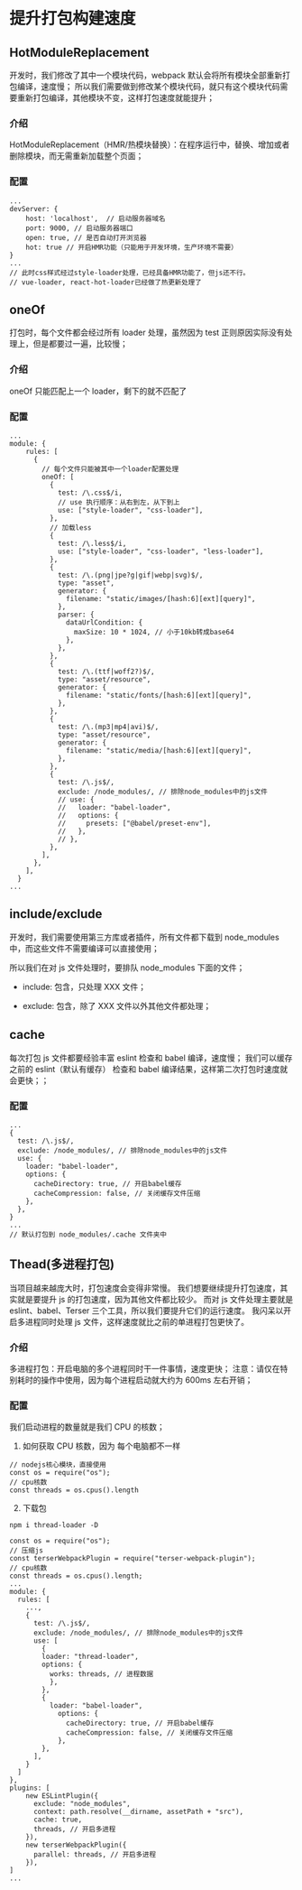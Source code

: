 # 提升打包构建速度

## HotModuleReplacement

开发时，我们修改了其中一个模块代码，webpack 默认会将所有模块全部重新打包编译，速度慢；
所以我们需要做到修改某个模块代码，就只有这个模块代码需要重新打包编译，其他模块不变，这样打包速度就能提升；

### 介绍

HotModuleReplacement（HMR/热模块替换）：在程序运行中，替换、增加或者删除模块，而无需重新加载整个页面；

### 配置

```
...
devServer: {
    host: 'localhost',  // 启动服务器域名
    port: 9000, // 启动服务器端口
    open: true, // 是否自动打开浏览器
    hot: true // 开启HMR功能（只能用于开发环境，生产环境不需要）
}
...
// 此时css样式经过style-loader处理，已经具备HMR功能了，但js还不行。
// vue-loader, react-hot-loader已经做了热更新处理了
```

## oneOf

打包时，每个文件都会经过所有 loader 处理，虽然因为 test 正则原因实际没有处理上，但是都要过一遍，比较慢；

### 介绍

oneOf 只能匹配上一个 loader，剩下的就不匹配了

### 配置

```
...
module: {
    rules: [
      {
        // 每个文件只能被其中一个loader配置处理
        oneOf: [
          {
            test: /\.css$/i,
            // use 执行顺序：从右到左，从下到上
            use: ["style-loader", "css-loader"],
          },
          // 加载less
          {
            test: /\.less$/i,
            use: ["style-loader", "css-loader", "less-loader"],
          },
          {
            test: /\.(png|jpe?g|gif|webp|svg)$/,
            type: "asset",
            generator: {
              filename: "static/images/[hash:6][ext][query]",
            },
            parser: {
              dataUrlCondition: {
                maxSize: 10 * 1024, // 小于10kb转成base64
              },
            },
          },
          {
            test: /\.(ttf|woff2?)$/,
            type: "asset/resource",
            generator: {
              filename: "static/fonts/[hash:6][ext][query]",
            },
          },
          {
            test: /\.(mp3|mp4|avi)$/,
            type: "asset/resource",
            generator: {
              filename: "static/media/[hash:6][ext][query]",
            },
          },
          {
            test: /\.js$/,
            exclude: /node_modules/, // 排除node_modules中的js文件
            // use: {
            //   loader: "babel-loader",
            //   options: {
            //     presets: ["@babel/preset-env"],
            //   },
            // },
          },
        ],
      },
    ],
  }
...
```

## include/exclude

开发时，我们需要使用第三方库或者插件，所有文件都下载到 node_modules 中，而这些文件不需要编译可以直接使用；

所以我们在对 js 文件处理时，要排队 node_modules 下面的文件；

- include: 包含，只处理 XXX 文件；

- exclude: 包含，除了 XXX 文件以外其他文件都处理；

## cache

每次打包 js 文件都要经验丰富 eslint 检查和 babel 编译，速度慢；
我们可以缓存之前的 eslint（默认有缓存） 检查和 babel 编译结果，这样第二次打包时速度就会更快；；

### 配置

```
...
{
  test: /\.js$/,
  exclude: /node_modules/, // 排除node_modules中的js文件
  use: {
    loader: "babel-loader",
    options: {
      cacheDirectory: true, // 开启babel缓存
      cacheCompression: false, // 关闭缓存文件压缩
    },
  },
}
...
// 默认打包到 node_modules/.cache 文件夹中
```

## Thead(多进程打包)

当项目越来越庞大时，打包速度会变得非常慢。
我们想要继续提升打包速度，其实就是要提升 js 的打包速度，因为其他文件都比较少。
而对 js 文件处理主要就是 eslint、babel、Terser 三个工具，所以我们要提升它们的运行速度。
我闪呆以开启多进程同时处理 js 文件，这样速度就比之前的单进程打包更快了。

### 介绍

多进程打包：开启电脑的多个进程同时干一件事情，速度更快；
注意：请仅在特别耗时的操作中使用，因为每个进程启动就大约为 600ms 左右开销；

### 配置

我们启动进程的数量就是我们 CPU 的核数；

1. 如何获取 CPU 核数，因为 每个电脑都不一样

```
// nodejs核心模块，直接使用
const os = require("os");
// cpu核数
const threads = os.cpus().length
```

2. 下载包

```
npm i thread-loader -D
```

```
const os = require("os");
// 压缩js
const terserWebpackPlugin = require("terser-webpack-plugin");
// cpu核数
const threads = os.cpus().length;
...
module: {
  rules: [
    ...,
    {
      test: /\.js$/,
      exclude: /node_modules/, // 排除node_modules中的js文件
      use: [
        {
        loader: "thread-loader",
        options: {
          works: threads, // 进程数据
          },
        },
        {
          loader: "babel-loader",
            options: {
              cacheDirectory: true, // 开启babel缓存
              cacheCompression: false, // 关闭缓存文件压缩
            },
        },
      ],
    }
  ]
},
plugins: [
    new ESLintPlugin({
      exclude: "node_modules",
      context: path.resolve(__dirname, assetPath + "src"),
      cache: true,
      threads, // 开启多进程
    }),
    new terserWebpackPlugin({
      parallel: threads, // 开启多进程
    }),
]
...
```
